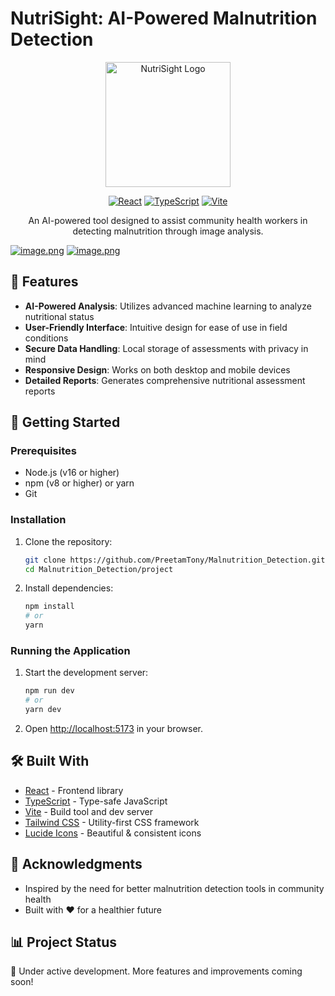 # NutriSight: AI-Powered Malnutrition Detection

<div align="center">
  <img src="https://i.postimg.cc/50F6wvdG/32e3c223-bb41-4098-907f-99ed21e2437a.png" alt="NutriSight Logo" width="200"/>
  
  [![React](https://img.shields.io/badge/React-18.2.0-61DAFB?logo=react)](https://reactjs.org/)
  [![TypeScript](https://img.shields.io/badge/TypeScript-5.0.0-3178C6?logo=typescript)](https://www.typescriptlang.org/)
  [![Vite](https://img.shields.io/badge/Vite-4.4.0-646CFF?logo=vite)](https://vitejs.dev/)

  An AI-powered tool designed to assist community health workers in detecting malnutrition through image analysis.
</div>

[![image.png](https://i.postimg.cc/sDLCdjG5/image.png)](https://postimg.cc/3d2c2HBw)
[![image.png](https://i.postimg.cc/26S0SWPy/image.png)](https://postimg.cc/nsN4dXVf)
## 🌟 Features

- **AI-Powered Analysis**: Utilizes advanced machine learning to analyze nutritional status
- **User-Friendly Interface**: Intuitive design for ease of use in field conditions
- **Secure Data Handling**: Local storage of assessments with privacy in mind
- **Responsive Design**: Works on both desktop and mobile devices
- **Detailed Reports**: Generates comprehensive nutritional assessment reports

## 🚀 Getting Started

### Prerequisites

- Node.js (v16 or higher)
- npm (v8 or higher) or yarn
- Git

### Installation

1. Clone the repository:
   ```bash
   git clone https://github.com/PreetamTony/Malnutrition_Detection.git
   cd Malnutrition_Detection/project
   ```

2. Install dependencies:
   ```bash
   npm install
   # or
   yarn
   ```



### Running the Application

1. Start the development server:
   ```bash
   npm run dev
   # or
   yarn dev
   ```

2. Open [http://localhost:5173](http://localhost:5173) in your browser.

## 🛠️ Built With

- [React](https://reactjs.org/) - Frontend library
- [TypeScript](https://www.typescriptlang.org/) - Type-safe JavaScript
- [Vite](https://vitejs.dev/) - Build tool and dev server
- [Tailwind CSS](https://tailwindcss.com/) - Utility-first CSS framework
- [Lucide Icons](https://lucide.dev/) - Beautiful & consistent icons



## 🙏 Acknowledgments

- Inspired by the need for better malnutrition detection tools in community health
- Built with ❤️ for a healthier future




## 📊 Project Status

🚧 Under active development. More features and improvements coming soon!
